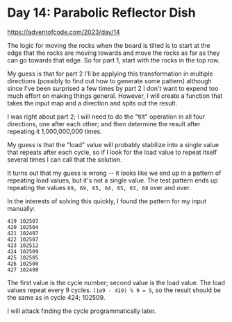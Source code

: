 # Day 14: Parabolic Reflector Dish

<https://adventofcode.com/2023/day/14>

The logic for moving the rocks when the board is tilted is to start at the
edge that the rocks are moving towards and move the rocks as far as they can
go towards that edge. So for part 1, start with the rocks in the top row.

My guess is that for part 2 I'll be applying this transformation in multiple
directions (possibly to find out how to generate some pattern) although
since I've been surprised a few times by part 2 I don't want to expend too
much effort on making things general. However, I will create a function that
takes the input map and a direction and spits out the result.

I was right about part 2; I will need to do the "tilt" operation in all four
directions, one after each other; and then determine the result after
repeating it 1,000,000,000 times.

My guess is that the "load" value will probably stabilize into a single
value that repeats after each cycle, so if I look for the load value to
repeat itself several times I can call that the solution.

It turns out that my guess is wrong -- it looks like we end up in a pattern
of repeating load values, but it's not a single value. The test pattern ends
up repeating the values `69, 69, 65, 64, 65, 63, 68` over and over.

In the interests of solving this quickly, I found the pattern for my input
manually:

```
419 102507
420 102504
421 102497
422 102507
423 102512
424 102509
425 102505
426 102500
427 102498
```

The first value is the cycle number; second value is the load value. The
load values repeat every 9 cycles. `(1e9 - 419) % 9 = 5`, so the result
should be the same as in cycle 424; 102509.

I will attack finding the cycle programmatically later.

